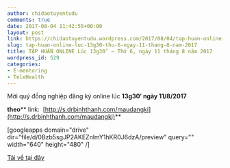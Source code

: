```yaml
---
author: chidaotuyentudu
comments: true
date: 2017-08-04 11:42:55+00:00
layout: post
link: https://chidaotuyentudu.wordpress.com/2017/08/04/tap-huan-online-luc-13g30-thu-6-ngay-11-thang-8-nam-2017/
slug: tap-huan-online-luc-13g30-thu-6-ngay-11-thang-8-nam-2017
title: TẬP HUẤN ONLINE Lúc 13g30’ – Thứ 6, ngày 11 tháng 8 năm 2017
wordpress_id: 529
categories:
- E-mentoring
- TeleHealth
---
```


Mời quý đồng nghiệp đăng ký online lúc **13g30′ ****ngày** 11**/8/2017**

**theo**** link:  [http://s.drbinhthanh.com/maudangki](http://s.drbinhthanh.com/maudangki)**

[googleapps domain="drive" dir="file/d/0Bzb5sgJP2AKEZnlmY1hKR0J6dzA/preview" query="" width="640" height="480" /]

[Tải về tại đây](https://drive.google.com/file/d/0Bzb5sgJP2AKEZnlmY1hKR0J6dzA/view?usp=sharing)
